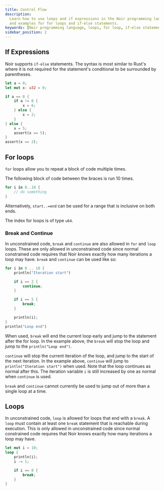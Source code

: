 ```yaml
---
title: Control Flow
description:
  Learn how to use loops and if expressions in the Noir programming language. Discover the syntax
  and examples for for loops and if-else statements.
keywords: [Noir programming language, loops, for loop, if-else statements, Rust syntax]
sidebar_position: 2
---
```


## If Expressions

Noir supports `if-else` statements. The syntax is most similar to Rust's where it is not required
for the statement's conditional to be surrounded by parentheses.

```rust
let a = 0;
let mut x: u32 = 0;

if a == 0 {
    if a != 0 {
        x = 6;
    } else {
        x = 2;
    }
} else {
    x = 5;
    assert(x == 5);
}
assert(x == 2);
```

## For loops

`for` loops allow you to repeat a block of code multiple times.

The following block of code between the braces is run 10 times.

```rust
for i in 0..10 {
    // do something
}
```

Alternatively, `start..=end` can be used for a range that is inclusive on both ends.

The index for loops is of type `u64`.

### Break and Continue

In unconstrained code, `break` and `continue` are also allowed in `for` and `loop` loops. These are only allowed
in unconstrained code since normal constrained code requires that Noir knows exactly how many iterations
a loop may have. `break` and `continue` can be used like so:

```rust
for i in 0 .. 10 {
    println("Iteration start")

    if i == 2 {
        continue;
    }

    if i == 5 {
        break;
    }

    println(i);
}
println("Loop end")
```

When used, `break` will end the current loop early and jump to the statement after the for loop. In the example
above, the `break` will stop the loop and jump to the `println("Loop end")`.

`continue` will stop the current iteration of the loop, and jump to the start of the next iteration. In the example
above, `continue` will jump to `println("Iteration start")` when used. Note that the loop continues as normal after this.
The iteration variable `i` is still increased by one as normal when `continue` is used.

`break` and `continue` cannot currently be used to jump out of more than a single loop at a time.

## Loops

In unconstrained code, `loop` is allowed for loops that end with a `break`.
A `loop` must contain at least one `break` statement that is reachable during execution.
This is only allowed in unconstrained code since normal constrained code requires that Noir knows exactly how many iterations
a loop may have.

```rust
let mut i = 10;
loop {
    println(i);
    i -= 1;

    if i == 0 {
        break;
    }
}
```
